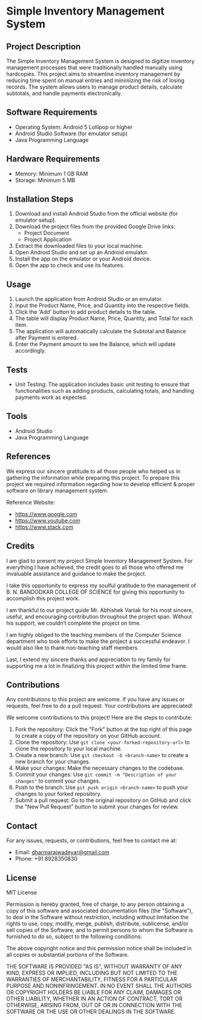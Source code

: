 # Simple Inventory Management System

## Project Description
The Simple Inventory Management System is designed to digitize inventory management processes that were traditionally handled manually using hardcopies. This project aims to streamline inventory management by reducing time spent on manual entries and minimizing the risk of losing records. The system allows users to manage product details, calculate subtotals, and handle payments electronically.

## Software Requirements
- Operating System: Android 5 Lollipop or higher
- Android Studio Software (for emulator setup)
- Java Programming Language

## Hardware Requirements
- Memory: Minimum 1 GB RAM
- Storage: Minimum 5 MB

## Installation Steps
1. Download and install Android Studio from the official website (for emulator setup).
2. Download the project files from the provided Google Drive links:
   - Project Document
   - Project Application
3. Extract the downloaded files to your local machine.
4. Open Android Studio and set up an Android emulator.
5. Install the app on the emulator or your Android device.
6. Open the app to check and use its features.

## Usage
1. Launch the application from Android Studio or an emulator.
2. Input the Product Name, Price, and Quantity into the respective fields.
3. Click the 'Add' button to add product details to the table.
4. The table will display Product Name, Price, Quantity, and Total for each item.
5. The application will automatically calculate the Subtotal and Balance after Payment is entered.
6. Enter the Payment amount to see the Balance, which will update accordingly.

## Tests
- Unit Testing: The application includes basic unit testing to ensure that functionalities such as adding products, calculating totals, and handling payments work as expected.

## Tools
- Android Studio
- Java Programming Language

## References
We express our sincere gratitude to all those people who helped us in gathering the information while preparing this project. To prepare this project we required information regarding how to develop efficient & proper software on library management system.

Reference Website:
- https://www.google.com
- https://www.youtube.com
- https://www.stack.com

## Credits
I am glad to present my project Simple Inventory Management System. For everything I have achieved, the credit goes to all those who offered me invaluable assistance and guidance to make the project.

I take this opportunity to express my soulful gratitude to the management of B. N. BANDODKAR COLLEGE OF SCIENCE for giving this opportunity to accomplish this project work.

I am thankful to our project guide Mr. Abhishek Vartak for his most sincere, useful, and encouraging contribution throughout the project span. Without his support, we couldn’t complete the project on time.

I am highly obliged to the teaching members of the Computer Science department who took efforts to make the project a successful endeavor. I would also like to thank non-teaching staff members.

Last, I extend my sincere thanks and appreciation to my family for supporting me a lot in finalizing this project within the limited time frame.

## Contributions
Any contributions to this project are welcome. If you have any issues or requests, feel free to do a pull request. Your contributions are appreciated!

We welcome contributions to this project! Here are the steps to contribute:
1. Fork the repository: Click the "Fork" button at the top right of this page to create a copy of the repository on your GitHub account.
2. Clone the repository: Use `git clone <your-forked-repository-url>` to clone the repository to your local machine.
3. Create a new branch: Use `git checkout -b <branch-name>` to create a new branch for your changes.
4. Make your changes: Make the necessary changes to the codebase.
5. Commit your changes: Use `git commit -m "Description of your changes"` to commit your changes.
6. Push to the branch: Use `git push origin <branch-name>` to push your changes to your forked repository.
7. Submit a pull request: Go to the original repository on GitHub and click the "New Pull Request" button to submit your changes for review.

## Contact
For any issues, requests, or contributions, feel free to contact me at:
- Email: dharmarajwadeyar@gmail.com
- Phone: +91 8928350830

## License
MIT License

Permission is hereby granted, free of charge, to any person obtaining a copy of this software and associated documentation files (the "Software"), to deal in the Software without restriction, including without limitation the rights to use, copy, modify, merge, publish, distribute, sublicense, and/or sell copies of the Software, and to permit persons to whom the Software is furnished to do so, subject to the following conditions:

The above copyright notice and this permission notice shall be included in all copies or substantial portions of the Software.

THE SOFTWARE IS PROVIDED "AS IS", WITHOUT WARRANTY OF ANY KIND, EXPRESS OR IMPLIED, INCLUDING BUT NOT LIMITED TO THE WARRANTIES OF MERCHANTABILITY, FITNESS FOR A PARTICULAR PURPOSE AND NONINFRINGEMENT. IN NO EVENT SHALL THE AUTHORS OR COPYRIGHT HOLDERS BE LIABLE FOR ANY CLAIM, DAMAGES OR OTHER LIABILITY, WHETHER IN AN ACTION OF CONTRACT, TORT OR OTHERWISE, ARISING FROM, OUT OF OR IN CONNECTION WITH THE SOFTWARE OR THE USE OR OTHER DEALINGS IN THE SOFTWARE.

